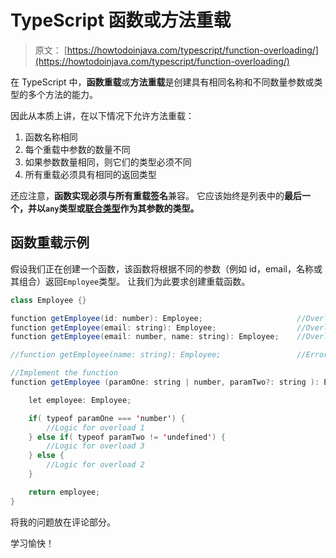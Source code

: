 # TypeScript 函数或方法重载

> 原文： [https://howtodoinjava.com/typescript/function-overloading/](https://howtodoinjava.com/typescript/function-overloading/)

在 TypeScript 中，**函数重载**或**方法重载**是创建具有相同名称和不同数量参数或类型的多个方法的能力。

因此从本质上讲，在以下情况下允许方法重载：

1.  函数名称相同
2.  每个重载中参数的数量不同
3.  如果参数数量相同，则它们的类型必须不同
4.  所有重载必须具有相同的返回类型

还应注意，**函数实现必须与所有重载签名**兼容。 它应该始终是列表中的**最后一个，并以`any`类型或[联合类型](https://howtodoinjava.com/typescript/union-types/)作为其参数的类型。**

## 函数重载示例

假设我们正在创建一个函数，该函数将根据不同的参数（例如 id，email，名称或其组合）返回`Employee`类型。 让我们为此要求创建重载函数。

```java
class Employee {}

function getEmployee(id: number): Employee; 					//Overload 1
function getEmployee(email: string): Employee; 					//Overload 2
function getEmployee(email: number, name: string): Employee; 	//Overload 3

//function getEmployee(name: string): Employee; 				//Error - Conflict with Overload 2

//Implement the function
function getEmployee (paramOne: string | number, paramTwo?: string ): Employee { 

	let employee: Employee;

    if( typeof paramOne === 'number') {
    	//Logic for overload 1
	} else if( typeof paramTwo != 'undefined') {
		//Logic for overload 3
	} else {
		//Logic for overload 2
	}

	return employee;
} 

```

将我的问题放在评论部分。

学习愉快！
